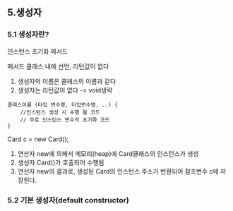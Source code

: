 ## 5.생성자
### 5.1 생성자란?
인스턴스 초기화 메서드

메서드 클래스 내에 선언, 리턴값이 없다

1. 생성자의 이름은 클래스의 이름과 같다
2. 생성자는 리턴값이 없다 -> void생략

```
클래스이름 (타입 변수명, 타입변수명, ..) {
    //인스턴스 생성 시 수행 될 코드
    // 주로 인스턴스 변수의 초기화 코드
}
```

Card c = new Card();
1. 연산자 new에 의해서 메모리(heap)에 Card클래스의 인스턴스가 생성
2. 생성자 Card()가 호출되어 수행됨
3. 연산자 new의 결과로, 생성된 Card의 인스턴스 주소가 반환되어 참조변수 c에 저장된다.

### 5.2 기본 생성자(default constructor)


